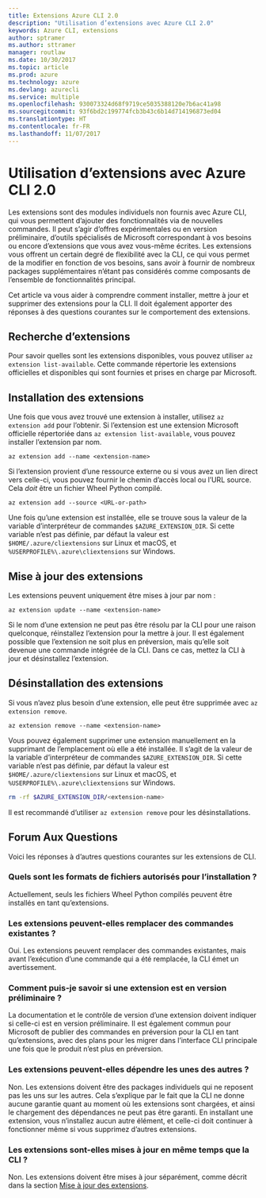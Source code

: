 ```yaml
---
title: Extensions Azure CLI 2.0
description: "Utilisation d’extensions avec Azure CLI 2.0"
keywords: Azure CLI, extensions
author: sptramer
ms.author: sttramer
manager: routlaw
ms.date: 10/30/2017
ms.topic: article
ms.prod: azure
ms.technology: azure
ms.devlang: azurecli
ms.service: multiple
ms.openlocfilehash: 930073324d68f9719ce5035388120e7b6ac41a98
ms.sourcegitcommit: 93f6bd2c199774fcb3b43c6b14d714196873ed04
ms.translationtype: HT
ms.contentlocale: fr-FR
ms.lasthandoff: 11/07/2017
---
```

# <a name="using-extensions-with-the-azure-cli-20"></a>Utilisation d’extensions avec Azure CLI 2.0

Les extensions sont des modules individuels non fournis avec Azure CLI, qui vous permettent d’ajouter des fonctionnalités via de nouvelles commandes. Il peut s’agir d’offres expérimentales ou en version préliminaire, d’outils spécialisés de Microsoft correspondant à vos besoins ou encore d’extensions que vous avez vous-même écrites. Les extensions vous offrent un certain degré de flexibilité avec la CLI, ce qui vous permet de la modifier en fonction de vos besoins, sans avoir à fournir de nombreux packages supplémentaires n’étant pas considérés comme composants de l’ensemble de fonctionnalités principal.

Cet article va vous aider à comprendre comment installer, mettre à jour et supprimer des extensions pour la CLI. Il doit également apporter des réponses à des questions courantes sur le comportement des extensions.

## <a name="finding-extensions"></a>Recherche d’extensions

Pour savoir quelles sont les extensions disponibles, vous pouvez utiliser `az extension list-available`. Cette commande répertorie les extensions officielles et disponibles qui sont fournies et prises en charge par Microsoft.

## <a name="installing-extensions"></a>Installation des extensions

Une fois que vous avez trouvé une extension à installer, utilisez `az extension add` pour l’obtenir. Si l’extension est une extension Microsoft officielle répertoriée dans `az extension list-available`, vous pouvez installer l’extension par nom.

```azurecli
az extension add --name <extension-name>
```

Si l’extension provient d’une ressource externe ou si vous avez un lien direct vers celle-ci, vous pouvez fournir le chemin d’accès local ou l’URL source. Cela _doit_ être un fichier Wheel Python compilé.

```azurecli
az extension add --source <URL-or-path>
```

Une fois qu’une extension est installée, elle se trouve sous la valeur de la variable d’interpréteur de commandes `$AZURE_EXTENSION_DIR`. Si cette variable n’est pas définie, par défaut la valeur est `$HOME/.azure/cliextensions` sur Linux et macOS, et `%USERPROFILE%\.azure\cliextensions` sur Windows.

## <a name="updating-extensions"></a>Mise à jour des extensions

Les extensions peuvent uniquement être mises à jour par nom :

```azurecli
az extension update --name <extension-name>
```

Si le nom d’une extension ne peut pas être résolu par la CLI pour une raison quelconque, réinstallez l’extension pour la mettre à jour. Il est également possible que l’extension ne soit plus en préversion, mais qu’elle soit devenue une commande intégrée de la CLI. Dans ce cas, mettez la CLI à jour et désinstallez l’extension.

## <a name="uninstalling-extensions"></a>Désinstallation des extensions

Si vous n’avez plus besoin d’une extension, elle peut être supprimée avec `az extension remove`.

```azurecli
az extension remove --name <extension-name>
```

Vous pouvez également supprimer une extension manuellement en la supprimant de l’emplacement où elle a été installée. Il s’agit de la valeur de la variable d’interpréteur de commandes `$AZURE_EXTENSION_DIR`. Si cette variable n’est pas définie, par défaut la valeur est `$HOME/.azure/cliextensions` sur Linux et macOS, et `%USERPROFILE%\.azure\cliextensions` sur Windows.

```bash
rm -rf $AZURE_EXTENSION_DIR/<extension-name>
```

Il est recommandé d’utiliser `az extension remove` pour les désinstallations.

## <a name="faq"></a>Forum Aux Questions

Voici les réponses à d’autres questions courantes sur les extensions de CLI.

### <a name="what-file-formats-are-allowed-for-installation"></a>Quels sont les formats de fichiers autorisés pour l’installation ?

Actuellement, seuls les fichiers Wheel Python compilés peuvent être installés en tant qu’extensions.

### <a name="can-extensions-replace-existing-commands"></a>Les extensions peuvent-elles remplacer des commandes existantes ?

Oui. Les extensions peuvent remplacer des commandes existantes, mais avant l’exécution d’une commande qui a été remplacée, la CLI émet un avertissement.

### <a name="how-can-i-tell-if-an-extension-is-in-pre-release"></a>Comment puis-je savoir si une extension est en version préliminaire ?

La documentation et le contrôle de version d’une extension doivent indiquer si celle-ci est en version préliminaire. Il est également commun pour Microsoft de publier des commandes en préversion pour la CLI en tant qu’extensions, avec des plans pour les migrer dans l’interface CLI principale une fois que le produit n’est plus en préversion.

### <a name="can-extensions-depend-upon-each-other"></a>Les extensions peuvent-elles dépendre les unes des autres ?

Non. Les extensions doivent être des packages individuels qui ne reposent pas les uns sur les autres. Cela s’explique par le fait que la CLI ne donne aucune garantie quant au moment où les extensions sont chargées, et ainsi le chargement des dépendances ne peut pas être garanti. En installant une extension, vous n’installez aucun autre élément, et celle-ci doit continuer à fonctionner même si vous supprimez d’autres extensions.

### <a name="are-extensions-updated-along-with-the-cli"></a>Les extensions sont-elles mises à jour en même temps que la CLI ?

Non. Les extensions doivent être mises à jour séparément, comme décrit dans la section [Mise à jour des extensions](#updating-extensions).
